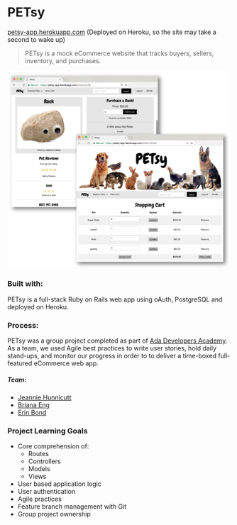# PETsy
[petsy-app.herokuapp.com](https://petsy-app.herokuapp.com) (Deployed on Heroku, so the site may take a second to wake up)
> PETsy is a mock eCommerce website that tracks buyers, sellers, inventory, and purchases.

![PETsy Screenshots](./petsy_snapshot.png?raw=true "PETsy screenshots")

### Built with:
 PETsy is a full-stack Ruby on Rails web app using oAuth, PostgreSQL and deployed on Heroku.

### Process:
PETsy was a group project completed as part of [Ada Developers Academy](http://adadevelopersacademy.org). As a team, we used Agile best practices to write user stories, hold daily stand-ups, and monitor our progress in order to to deliver a time-boxed full-featured eCommerce web app.
 ##### Team:
 * [Jeannie Hunnicutt](https://github.com/bjhunnicutt)
 * [Briana Eng](https://github.com/brianaeng)
 * [Erin Bond](https://github.com/Erin007)


### Project Learning Goals
- Core comprehension of:
  - Routes
  - Controllers
  - Models
  - Views
- User based application logic
- User authentication
- Agile practices
- Feature branch management with Git
- Group project ownership
